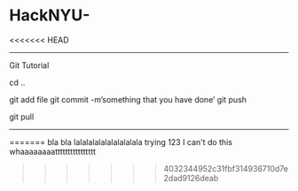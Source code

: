 # HackNYU-
<<<<<<< HEAD
_____________________________________________
Git Tutorial

cd ..

git add file
git commit -m’something that you have done’
git push

git pull
_____________________________________________


=======
bla bla
lalalalalalalalalalala
trying
123
I can't do this
whaaaaaaaatttttttttttttttt
>>>>>>> 4032344952c31fbf314936710d7e2dad9126deab
